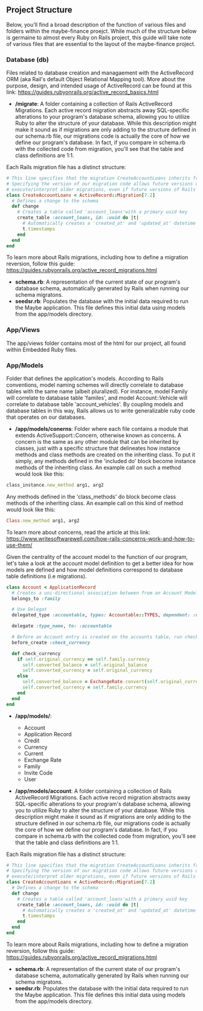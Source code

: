 ## Project Structure

Below, you'll find a broad description of the function of various files and folders within the maybe-finance proejct. While much of the structure below is germaine to almost every Ruby on Rails project, this guide will take note of various files that are essential to the layout of the maybe-finance project.

### Database (db)

Files related to database creation and managaement with the ActiveRecord ORM (aka Rail's default Object Relational Mapping tool). More about the purpose, design, and intended usage of ActiveRecord can be found at this link: https://guides.rubyonrails.org/active_record_basics.html

- **/migrate**: A folder containing a collection of Rails ActiveRecord Migrations. Each active record migration abstracts away SQL-specific alterations to your program's database schema, allowing you to utilize Ruby to alter the structure of your database. While this description might make it sound as if migrations are only adding to the structure defined in our schema.rb file, our migrations code is actually the core of how we define our program's database. In fact, if you compare in schema.rb with the collected code from migration, you'll see that the table and class definitions are 1:1.

Each Rails migration file has a distinct structure:
```rb
# This line specifies that the migration CreateAccountLoans inherits from ActiveRecord::Migration[7.2]
# Specifying the version of our migration code allows future versions of ActiveRecord to properly
# execute/interpret older migrations, even if future versions of Rails contain new features.
class CreateAccountLoans < ActiveRecord::Migration[7.2]
  # Defines a change to the schema
  def change
    # Creates a table called 'account_loans'with a primary uuid key
    create_table :account_loans, id: :uuid do |t|
      # Automatically creates a 'created_at' and 'updated_at' datetime column to the table
      t.timestamps
    end
  end
end
```

To learn more about Rails migrations, including how to define a migration reversion, follow this guide: https://guides.rubyonrails.org/active_record_migrations.html

- **schema.rb**: A representation of the current state of our program's database schema, automatically generated by Rails when running our schema migratons.
- **seedsr.rb**: Populates the database with the initial data required to run the Maybe application. This file defines this initial data using models from the app/models directory.


### App/Views

The app/views folder contains most of the html for our project, all found within Embedded Ruby files. 

### App/Models

Folder that defines the application's models. According to Rails conventions, model naming schemes will directly correlate to database tables with the same name (albeit pluralized). For instance, model Family will correlate to database table 'familes', and model Account::Vehicle will correlate to database table 'account_vehicles'. By coupling models and database tables in this way, Rails allows us to write generalizable ruby code that operates on our databases. 

- **/app/models/conerns**: Folder where each file contains a module that extends ActiveSupport::Concern, otherwise known as concerns. A concern is the same as any other module that can be inherited by classes, just with a specific structure that delineates how instance methods and class methods are created on the inheriting class. To put it simply, any methods defined in the 'included do' block become instance methods of the inheriting class. An example call on such a method would look like this:

```rb
class_instance.new_method arg1, arg2
``` 
Any methods defined in the 'class_methods' do block become class methods of the inheriting class. An example call on this kind of method would look like this:

```rb
Class.new_method arg1, arg2
``` 

To learn more about concerns, read the article at this link: https://www.writesoftwarewell.com/how-rails-concerns-work-and-how-to-use-them/





Given the centrality of the account model to the function of our program, let's take a look at the account model definition to get a better idea for how models are defined and how model definitions correspond to database table definitions (i.e migrations).

```rb
class Account < ApplicationRecord
  # Creates a uni-directional association between from an Account Model to a single Family Model
  belongs_to :family

  # Use Delegat
  delegated_type :accountable, types: Accountable::TYPES, dependent: :destroy

  delegate :type_name, to: :accountable

  # Before an Account entry is created on the accounts table, run check currency
  before_create :check_currency

  def check_currency
    if self.original_currency == self.family.currency
      self.converted_balance = self.original_balance
      self.converted_currency = self.original_currency
    else
      self.converted_balance = ExchangeRate.convert(self.original_currency, self.family.currency, self.original_balance)
      self.converted_currency = self.family.currency
    end
  end
end
```

- **/app/models/**:
    - Account
    - Application Record
    - Credit
    - Currency
    - Current
    - Exchange Rate
    - Family
    - Invite Code
    - User


- **/app/models/account**: A folder containing a collection of Rails ActiveRecord Migrations. Each active record migration abstracts away SQL-specific alterations to your program's database schema, allowing you to utilize Ruby to alter the structure of your database. While this description might make it sound as if migrations are only adding to the structure defined in our schema.rb file, our migrations code is actually the core of how we define our program's database. In fact, if you compare in schema.rb with the collected code from migration, you'll see that the table and class definitions are 1:1.


Each Rails migration file has a distinct structure:
```rb
# This line specifies that the migration CreateAccountLoans inherits from ActiveRecord::Migration[7.2]
# Specifying the version of our migration code allows future versions of ActiveRecord to properly
# execute/interpret older migrations, even if future versions of Rails contain new features.
class CreateAccountLoans < ActiveRecord::Migration[7.2]
  # Defines a change to the schema
  def change
    # Creates a table called 'account_loans'with a primary uuid key
    create_table :account_loans, id: :uuid do |t|
      # Automatically creates a 'created_at' and 'updated_at' datetime column to the table
      t.timestamps
    end
  end
end
```

To learn more about Rails migrations, including how to define a migration reversion, follow this guide: https://guides.rubyonrails.org/active_record_migrations.html

- **schema.rb**: A representation of the current state of our program's database schema, automatically generated by Rails when running our schema migratons.
- **seedsr.rb**: Populates the database with the initial data required to run the Maybe application. This file defines this initial data using models from the app/models directory.



